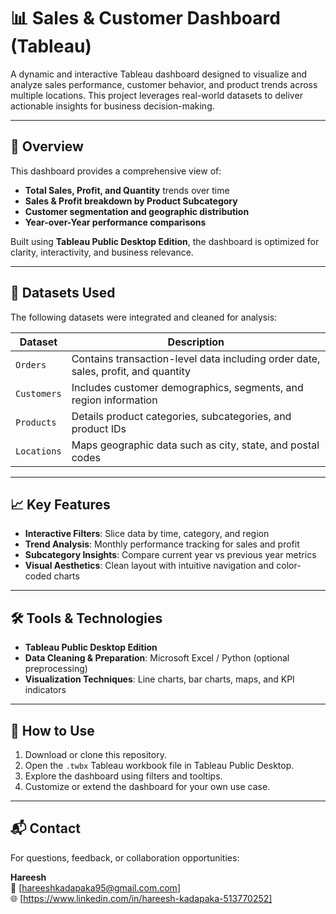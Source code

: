 # 📊 Sales & Customer Dashboard (Tableau)

A dynamic and interactive Tableau dashboard designed to visualize and analyze sales performance, customer behavior, and product trends across multiple locations. This project leverages real-world datasets to deliver actionable insights for business decision-making.

---

## 🚀 Overview

This dashboard provides a comprehensive view of:

- **Total Sales, Profit, and Quantity** trends over time
- **Sales & Profit breakdown by Product Subcategory**
- **Customer segmentation and geographic distribution**
- **Year-over-Year performance comparisons**

Built using **Tableau Public Desktop Edition**, the dashboard is optimized for clarity, interactivity, and business relevance.

---

## 📂 Datasets Used

The following datasets were integrated and cleaned for analysis:

| Dataset     | Description                                                                 |
|-------------|-----------------------------------------------------------------------------|
| `Orders`    | Contains transaction-level data including order date, sales, profit, and quantity |
| `Customers` | Includes customer demographics, segments, and region information            |
| `Products`  | Details product categories, subcategories, and product IDs                  |
| `Locations` | Maps geographic data such as city, state, and postal codes                  |

---

## 📈 Key Features

- **Interactive Filters**: Slice data by time, category, and region
- **Trend Analysis**: Monthly performance tracking for sales and profit
- **Subcategory Insights**: Compare current year vs previous year metrics
- **Visual Aesthetics**: Clean layout with intuitive navigation and color-coded charts

---

## 🛠️ Tools & Technologies

- **Tableau Public Desktop Edition**
- **Data Cleaning & Preparation**: Microsoft Excel / Python (optional preprocessing)
- **Visualization Techniques**: Line charts, bar charts, maps, and KPI indicators

---

## 📌 How to Use

1. Download or clone this repository.
2. Open the `.twbx` Tableau workbook file in Tableau Public Desktop.
3. Explore the dashboard using filters and tooltips.
4. Customize or extend the dashboard for your own use case.

---

## 📬 Contact

For questions, feedback, or collaboration opportunities:

**Hareesh**  
📧 [hareeshkadapaka95@gmail.com.com]  
🌐 [https://www.linkedin.com/in/hareesh-kadapaka-513770252]
